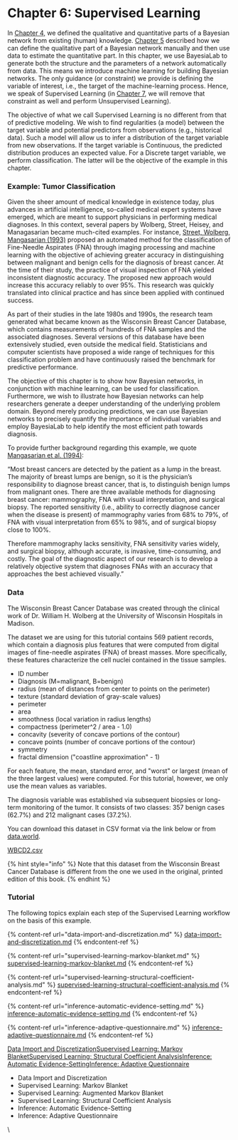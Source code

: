 # Chapter 6: Supervised Learning

In [Chapter 4,](../chapter-4-knowledge-modeling-and-probabilistic-reasoning.md) we defined the qualitative and quantitative parts of a Bayesian network from existing (human) knowledge. [Chapter 5](../chapter-5-bayesian-networks-and-data/) described how we can define the qualitative part of a Bayesian network manually and then use data to estimate the quantitative part. In this chapter, we use BayesiaLab to generate both the structure and the parameters of a network automatically from data. This means we introduce machine learning for building Bayesian networks. The only guidance (or constraint) we provide is defining the variable of interest, i.e., the target of the machine-learning process. Hence, we speak of Supervised Learning (in [Chapter 7](../chapter-7-unsupervised-learning/), we will remove that constraint as well and perform Unsupervised Learning).

The objective of what we call Supervised Learning is no different from that of predictive modeling. We wish to find regularities (a model) between the target variable and potential predictors from observations (e.g., historical data). Such a model will allow us to infer a distribution of the target variable from new observations. If the target variable is Continuous, the predicted distribution produces an expected value. For a Discrete target variable, we perform classification. The latter will be the objective of the example in this chapter.

### Example: Tumor Classification&#x20;

Given the sheer amount of medical knowledge in existence today, plus advances in artificial intelligence, so-called medical expert systems have emerged, which are meant to support physicians in performing medical diagnoses. In this context, several papers by Wolberg, Street, Heisey, and Managasarian became much-cited examples. For instance, [Street, Wolberg, Mangasarian (1993)](https://doi.org/10.1117/12.148698) proposed an automated method for the classification of Fine-Needle Aspirates (FNA) through imaging processing and machine learning with the objective of achieving greater accuracy in distinguishing between malignant and benign cells for the diagnosis of breast cancer. At the time of their study, the practice of visual inspection of FNA yielded inconsistent diagnostic accuracy. The proposed new approach would increase this accuracy reliably to over 95%. This research was quickly translated into clinical practice and has since been applied with continued success.

As part of their studies in the late 1980s and 1990s, the research team generated what became known as the Wisconsin Breast Cancer Database, which contains measurements of hundreds of FNA samples and the associated diagnoses. Several versions of this database have been extensively studied, even outside the medical field. Statisticians and computer scientists have proposed a wide range of techniques for this classification problem and have continuously raised the benchmark for predictive performance.

The objective of this chapter is to show how Bayesian networks, in conjunction with machine learning, can be used for classification. Furthermore, we wish to illustrate how Bayesian networks can help researchers generate a deeper understanding of the underlying problem domain. Beyond merely producing predictions, we can use Bayesian networks to precisely quantify the importance of individual variables and employ BayesiaLab to help identify the most efficient path towards diagnosis.

To provide further background regarding this example, we quote [Mangasarian et al. (1994)](https://www.jstor.org/stable/171686?seq=1):

“Most breast cancers are detected by the patient as a lump in the breast. The majority of breast lumps are benign, so it is the physician’s responsibility to diagnose breast cancer, that is, to distinguish benign lumps from malignant ones. There are three available methods for diagnosing breast cancer: mammography, FNA with visual interpretation, and surgical biopsy. The reported sensitivity (i.e., ability to correctly diagnose cancer when the disease is present) of mammography varies from 68% to 79%, of FNA with visual interpretation from 65% to 98%, and of surgical biopsy close to 100%.

Therefore mammography lacks sensitivity, FNA sensitivity varies widely, and surgical biopsy, although accurate, is invasive, time-consuming, and costly. The goal of the diagnostic aspect of our research is to develop a relatively objective system that diagnoses FNAs with an accuracy that approaches the best achieved visually.”

### Data&#x20;

The Wisconsin Breast Cancer Database was created through the clinical work of Dr. William H. Wolberg at the University of Wisconsin Hospitals in Madison.

The dataset we are using for this tutorial contains 569 patient records, which contain a diagnosis plus features that were computed from digital images of fine-needle aspirates (FNA) of breast masses. More specifically, these features characterize the cell nuclei contained in the tissue samples.  &#x20;

* ID number
* Diagnosis (M=malignant, B=benign)&#x20;
* radius (mean of distances from center to points on the perimeter)
* texture (standard deviation of gray-scale values)
* perimeter
* area
* smoothness (local variation in radius lengths)
* compactness (perimeter^2 / area - 1.0)
* concavity (severity of concave portions of the contour)
* concave points (number of concave portions of the contour)
* symmetry
* fractal dimension ("coastline approximation" - 1)

For each feature, the mean, standard error, and "worst" or largest (mean of the three largest values) were computed. For this tutorial, however, we only use the mean values as variables.

The diagnosis variable was established via subsequent biopsies or long-term monitoring of the tumor. It consists of two classes: 357 benign cases (62.7%) and 212 malignant cases (37.2%).

You can download this dataset in CSV format via the link below or from [data.world](https://data.world/health/breast-cancer-wisconsin).&#x20;

[WBCD2.csv](https://res.cloudinary.com/dvr3obmlj/raw/upload/v1690824290/WBCD2\_ziifqe.csv)

{% hint style="info" %}
Note that this dataset from the Wisconsin Breast Cancer Database is different from the one we used in the original, printed edition of this book.
{% endhint %}

### Tutorial&#x20;

The following topics explain each step of the Supervised Learning workflow on the basis of this example.

{% content-ref url="data-import-and-discretization.md" %}
[data-import-and-discretization.md](data-import-and-discretization.md)
{% endcontent-ref %}

{% content-ref url="supervised-learning-markov-blanket.md" %}
[supervised-learning-markov-blanket.md](supervised-learning-markov-blanket.md)
{% endcontent-ref %}

{% content-ref url="supervised-learning-structural-coefficient-analysis.md" %}
[supervised-learning-structural-coefficient-analysis.md](supervised-learning-structural-coefficient-analysis.md)
{% endcontent-ref %}

{% content-ref url="inference-automatic-evidence-setting.md" %}
[inference-automatic-evidence-setting.md](inference-automatic-evidence-setting.md)
{% endcontent-ref %}

{% content-ref url="inference-adaptive-questionnaire.md" %}
[inference-adaptive-questionnaire.md](inference-adaptive-questionnaire.md)
{% endcontent-ref %}













[Data Import and Discretization](https://app.gitbook.com/o/uy8P9JV2yeAS4i1oOPyD/s/1hKcv7xZwkBBwCca680v/\~/changes/403/bayesialab/e-book-bayesian-networks-and-bayesialab-a-practical-introduction-for-researchers/chapter-6-supervised-learning/data-import-and-discretization)[Supervised Learning: Markov Blanket](https://app.gitbook.com/o/uy8P9JV2yeAS4i1oOPyD/s/1hKcv7xZwkBBwCca680v/\~/changes/403/bayesialab/e-book-bayesian-networks-and-bayesialab-a-practical-introduction-for-researchers/chapter-6-supervised-learning/supervised-learning-markov-blanket)[Supervised Learning: Structural Coefficient Analysis](https://app.gitbook.com/o/uy8P9JV2yeAS4i1oOPyD/s/1hKcv7xZwkBBwCca680v/\~/changes/403/bayesialab/e-book-bayesian-networks-and-bayesialab-a-practical-introduction-for-researchers/chapter-6-supervised-learning/supervised-learning-structural-coefficient-analysis)[Inference: Automatic Evidence-Setting](https://app.gitbook.com/o/uy8P9JV2yeAS4i1oOPyD/s/1hKcv7xZwkBBwCca680v/\~/changes/403/bayesialab/e-book-bayesian-networks-and-bayesialab-a-practical-introduction-for-researchers/chapter-6-supervised-learning/inference-automatic-evidence-setting)[Inference: Adaptive Questionnaire](https://app.gitbook.com/o/uy8P9JV2yeAS4i1oOPyD/s/1hKcv7xZwkBBwCca680v/\~/changes/403/bayesialab/e-book-bayesian-networks-and-bayesialab-a-practical-introduction-for-researchers/chapter-6-supervised-learning/inference-adaptive-questionnaire)

* Data Import and Discretization
* Supervised Learning: Markov Blanket
* Supervised Learning: Augmented Markov Blanket
* Supervised Learning: Structural Coefficient Analysis
* Inference: Automatic Evidence-Setting
* Inference: Adaptive Questionnaire

\
